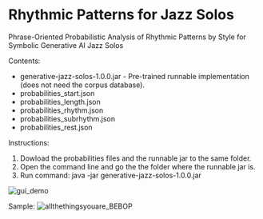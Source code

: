 # Rhythmic Patterns for Jazz Solos
Phrase-Oriented Probabilistic Analysis of Rhythmic Patterns by Style for Symbolic Generative AI Jazz Solos

Contents:
- generative-jazz-solos-1.0.0.jar - Pre-trained runnable implementation (does not need the corpus database).
- probabilities_start.json
- probabilities_length.json
- probabilities_rhythm.json
- probabilities_subrhythm.json
- probabilities_rest.json

Instructions:
1. Dowload the probabilities files and the runnable jar to the same folder.
2. Open the command line and go the the folder where the runnable jar is.
3. Run command: java -jar generative-jazz-solos-1.0.0.jar

![gui_demo](https://github.com/user-attachments/assets/d992cb79-832e-46c2-ac43-ad85d59f29ab)

Sample:
![allthethingsyouare_BEBOP](https://github.com/user-attachments/assets/06514956-625d-4712-ae1f-6f57de92af39)
